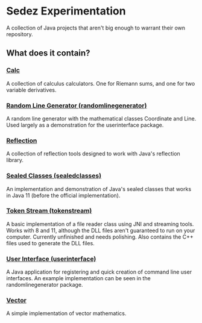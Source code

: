 # Sedez Experimentation
A collection of Java projects that aren't big enough to warrant their own repository. 

## What does it contain? 

### [Calc](https://github.com/sedezee/SedezExperimentation/tree/master/src/calc) 
A collection of calculus calculators. One for Riemann sums, and one for two variable derivatives. 

### [Random Line Generator (randomlinegenerator)](https://github.com/sedezee/SedezExperimentation/tree/master/src/randomlinegenerator)
A random line generator with the mathematical classes Coordinate and Line. Used largely as a demonstration for the userinterface package. 

### [Reflection](https://github.com/sedezee/SedezExperimentation/tree/master/src/reflection)
A collection of reflection tools designed to work with Java's reflection library. 

### [Sealed Classes (sealedclasses)](https://github.com/sedezee/SedezExperimentation/tree/master/src/sealedclasses)
An implementation and demonstration of Java's sealed classes that works in Java 11 (before the official implementation). 

### [Token Stream (tokenstream)](https://github.com/sedezee/SedezExperimentation/tree/master/src/tokenstream)
A basic implementation of a file reader class using JNI and streaming tools. Works with 8 and 11, although the DLL files aren't guaranteed to run on your computer. Currently unfinished and needs polishing. Also contains the C++ files used to generate the DLL files. 

### [User Interface (userinterface)](https://github.com/sedezee/SedezExperimentation/tree/master/src/userinterface)
A Java application for registering and quick creation of command line user interfaces. An example implementation can be seen in the randomlinegenerator package. 

### [Vector](https://github.com/sedezee/SedezExperimentation/tree/master/src/vector) 
A simple implementation of vector mathematics. 